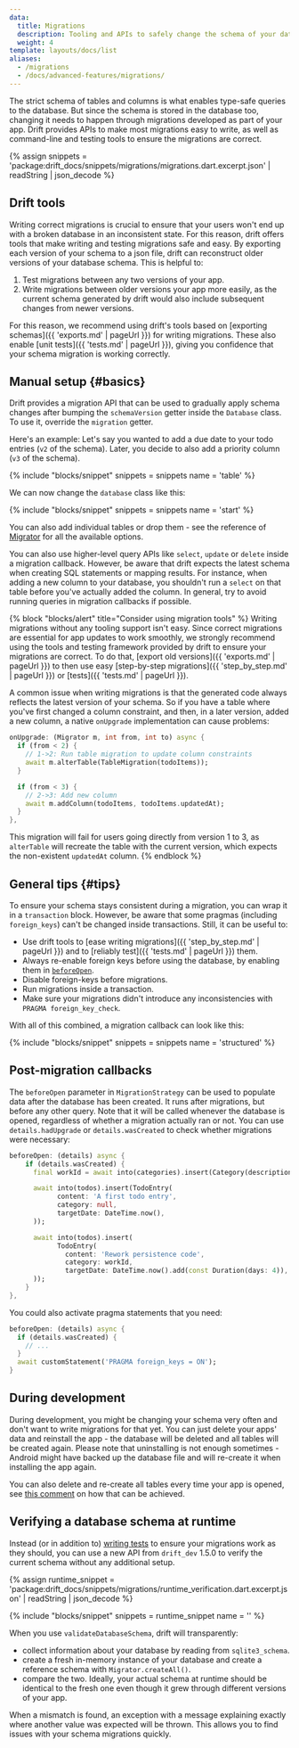 ```yaml
---
data:
  title: Migrations
  description: Tooling and APIs to safely change the schema of your database.
  weight: 4
template: layouts/docs/list
aliases:
  - /migrations
  - /docs/advanced-features/migrations/
---
```


The strict schema of tables and columns is what enables type-safe queries to
the database.
But since the schema is stored in the database too, changing it needs to happen
through migrations developed as part of your app. Drift provides APIs to make most
migrations easy to write, as well as command-line and testing tools to ensure
the migrations are correct.

{% assign snippets = 'package:drift_docs/snippets/migrations/migrations.dart.excerpt.json' | readString | json_decode %}

## Drift tools

Writing correct migrations is crucial to ensure that your users won't end up with a broken database
in an inconsistent state.
For this reason, drift offers tools that make writing and testing migrations safe and easy. By exporting
each version of your schema to a json file, drift can reconstruct older versions of your database
schema. This is helpful to:

1. Test migrations between any two versions of your app.
2. Write migrations between older versions your app more easily, as the current schema generated by drift
   would also include subsequent changes from newer versions.

For this reason, we recommend using drift's tools based on [exporting schemas]({{ 'exports.md' | pageUrl }})
for writing migrations.
These also enable [unit tests]({{ 'tests.md' | pageUrl }}), giving you confidence that your schema migration
is working correctly.

## Manual setup {#basics}

Drift provides a migration API that can be used to gradually apply schema changes after bumping
the `schemaVersion` getter inside the `Database` class. To use it, override the `migration`
getter.

Here's an example: Let's say you wanted to add a due date to your todo entries (`v2` of the schema).
Later, you decide to also add a priority column (`v3` of the schema).

{% include "blocks/snippet" snippets = snippets name = 'table' %}

We can now change the `database` class like this:

{% include "blocks/snippet" snippets = snippets name = 'start' %}

You can also add individual tables or drop them - see the reference of [Migrator](https://pub.dev/documentation/drift/latest/drift/Migrator-class.html)
for all the available options.

You can also use higher-level query APIs like `select`, `update` or `delete` inside a migration callback.
However, be aware that drift expects the latest schema when creating SQL statements or mapping results.
For instance, when adding a new column to your database, you shouldn't run a `select` on that table before
you've actually added the column. In general, try to avoid running queries in migration callbacks if possible.


{% block "blocks/alert" title="Consider using migration tools" %}
Writing migrations without any tooling support isn't easy. Since correct migrations are
essential for app updates to work smoothly, we strongly recommend using the tools and testing
framework provided by drift to ensure your migrations are correct.
To do that, [export old versions]({{ 'exports.md' | pageUrl }}) to then use easy
[step-by-step migrations]({{ 'step_by_step.md' | pageUrl }}) or [tests]({{ 'tests.md' | pageUrl }}).

A common issue when writing migrations is that the generated code always reflects the latest version of your
schema. So if you have a table where you've first changed a column constraint, and then, in a later version,
added a new column, a native `onUpgrade` implementation can cause problems:

```dart
onUpgrade: (Migrator m, int from, int to) async {
  if (from < 2) {
    // 1->2: Run table migration to update column constraints
    await m.alterTable(TableMigration(todoItems));
  }

  if (from < 3) {
    // 2->3: Add new column
    await m.addColumn(todoItems, todoItems.updatedAt);
  }
},
```

This migration will fail for users going directly from version 1 to 3, as `alterTable`
will recreate the table with the current version, which expects the non-existent `updatedAt` column.
{% endblock %}

## General tips {#tips}

To ensure your schema stays consistent during a migration, you can wrap it in a `transaction` block.
However, be aware that some pragmas (including `foreign_keys`) can't be changed inside transactions.
Still, it can be useful to:

- Use drift tools to [ease writing migrations]({{ 'step_by_step.md' | pageUrl }}) and to [reliably test]({{ 'tests.md' | pageUrl }}) them.
- Always re-enable foreign keys before using the database, by enabling them in [`beforeOpen`](#post-migration-callbacks).
- Disable foreign-keys before migrations.
- Run migrations inside a transaction.
- Make sure your migrations didn't introduce any inconsistencies with `PRAGMA foreign_key_check`.

With all of this combined, a migration callback can look like this:

{% include "blocks/snippet" snippets = snippets name = 'structured' %}

## Post-migration callbacks

The `beforeOpen` parameter in `MigrationStrategy` can be used to populate data after the database has been created.
It runs after migrations, but before any other query. Note that it will be called whenever the database is opened,
regardless of whether a migration actually ran or not. You can use `details.hadUpgrade` or `details.wasCreated` to
check whether migrations were necessary:

```dart
beforeOpen: (details) async {
    if (details.wasCreated) {
      final workId = await into(categories).insert(Category(description: 'Work'));

      await into(todos).insert(TodoEntry(
            content: 'A first todo entry',
            category: null,
            targetDate: DateTime.now(),
      ));

      await into(todos).insert(
            TodoEntry(
              content: 'Rework persistence code',
              category: workId,
              targetDate: DateTime.now().add(const Duration(days: 4)),
      ));
    }
},
```

You could also activate pragma statements that you need:

```dart
beforeOpen: (details) async {
  if (details.wasCreated) {
    // ...
  }
  await customStatement('PRAGMA foreign_keys = ON');
}
```

## During development

During development, you might be changing your schema very often and don't want to write migrations for that
yet. You can just delete your apps' data and reinstall the app - the database will be deleted and all tables
will be created again. Please note that uninstalling is not enough sometimes - Android might have backed up
the database file and will re-create it when installing the app again.

You can also delete and re-create all tables every time your app is opened, see [this comment](https://github.com/simolus3/drift/issues/188#issuecomment-542682912)
on how that can be achieved.

## Verifying a database schema at runtime

Instead (or in addition to) [writing tests](#verifying-migrations) to ensure your migrations work as they should,
you can use a new API from `drift_dev` 1.5.0 to verify the current schema without any additional setup.

{% assign runtime_snippet = 'package:drift_docs/snippets/migrations/runtime_verification.dart.excerpt.json' | readString | json_decode %}

{% include "blocks/snippet" snippets = runtime_snippet name = '' %}

When you use `validateDatabaseSchema`, drift will transparently:

- collect information about your database by reading from `sqlite3_schema`.
- create a fresh in-memory instance of your database and create a reference schema with `Migrator.createAll()`.
- compare the two. Ideally, your actual schema at runtime should be identical to the fresh one even though it
  grew through different versions of your app.

When a mismatch is found, an exception with a message explaining exactly where another value was expected will
be thrown.
This allows you to find issues with your schema migrations quickly.
